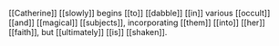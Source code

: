 [[Catherine]] [[slowly]] begins [[to]] [[dabble]] [[in]] various [[occult]] [[and]] [[magical]] [[subjects]], incorporating [[them]] [[into]] [[her]] [[faith]], but [[ultimately]] [[is]] [[shaken]].  